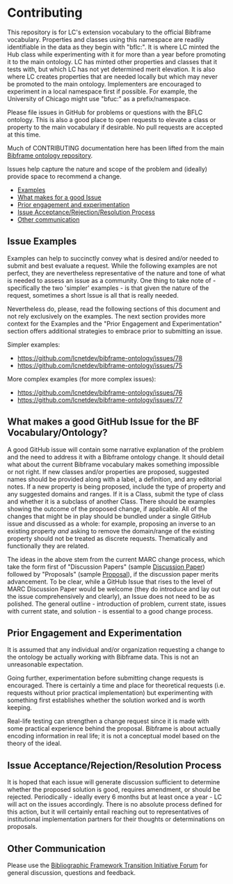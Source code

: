 # Contributing

This repository is for LC's extension vocabulary to the official Bibframe vocabulary.
Properties and classes using this namespace are readily identifiable in the data as they begin with "bflc:".  It 
is where LC minted the Hub class while experimenting with it for more than a year before 
promoting it to the main ontology.  LC has minted other properties and classes that it tests with, 
but which LC has not yet determined merit elevation.  It is also where LC creates properties that are 
needed locally but which may never be promoted to the main ontology. Implementers are encouraged to
experiment in a local namespace first if possible.  For example, the University of Chicago might use 
"bfuc:" as a prefix/namespace.

Please file issues in GitHub for problems or questions with the BFLC ontology. This is also
a good place to open requests to elevate a class or property to the main vocabulary if 
desirable. No pull requests are accepted at this time.   

Much of CONTRIBUTING documentation here has been lifted from the main [Bibframe
ontology repository](https://github.com/lcnetdev/bibframe-ontology/).  

Issues help capture the nature and scope of the problem and (ideally) provide 
space to recommend a change.

- [Examples](#issue-examples)
- [What makes for a good Issue](#what-makes-a-good-github-issue-for-the-bf-vocabularyontology)
- [Prior engagement and experimentation](#prior-engagement-and-experimentation)
- [Issue Acceptance/Rejection/Resolution Process](#issue-acceptancerejectionresolution-process)
- [Other communication](#other-communication)

## Issue Examples

Examples can help to succinctly convey what is desired and/or needed to submit and 
best evaluate a request.  While the following examples are not perfect, they are nevertheless 
representative of the nature and tone of what is needed to assess an issue as a 
community.  One thing to take note of - specifically the two 'simpler' examples - 
is that given the nature of the request, sometimes
a short Issue is all that is really needed.

Nevertheless do, please, read the following sections of this document and not rely
exclusively on the examples.  The next section provides more context for the 
Examples and the "Prior Engagement and Experimentation" section offers 
additional strategies to embrace prior to submitting an issue.

Simpler examples:
- https://github.com/lcnetdev/bibframe-ontology/issues/78
- https://github.com/lcnetdev/bibframe-ontology/issues/75

More complex examples (for more complex issues):
- https://github.com/lcnetdev/bibframe-ontology/issues/76
- https://github.com/lcnetdev/bibframe-ontology/issues/77

## What makes a good GitHub Issue for the BF Vocabulary/Ontology?

A good GitHub issue will contain some narrative explanation of the problem and the 
need to address it with a Bibframe ontology change.  It should detail what about the 
current Bibframe vocabulary makes something impossible or not right.   If new classes 
and/or properties are proposed, suggested names should be provided along with a label, 
a definition, and any editorial notes.  If a new property is being proposed, include 
the type of property and any suggested domains and ranges.  If it is a Class, submit 
the type of class and whether it is a subclass of another Class. There should be examples 
showing the outcome of the proposed change, if applicable.   All of the changes that 
might be in play should be bundled under a single GitHub issue and discussed as a 
whole: for example, proposing an inverse to an existing property *and* asking to 
remove the domain/range of the existing property should not be treated as discrete 
requests. Thematically and functionally they are related. 

The ideas in the above stem from the current MARC change process, which take the form first of 
"Discussion Papers" (sample [Discussion Paper](https://www.loc.gov/marc/mac/2021/2021-dp09.html))
followed by "Proposals" (sample [Proposal](https://www.loc.gov/marc/mac/2021/2021-10.html)), 
if the discussion paper merits advancement. To be clear, while a GitHub Issue that 
rises to the level of MARC Discussion Paper would be welcome (they do introduce and lay out the issue 
comprehensively and clearly), an Issue does not need to be as polished. The general 
outline - introduction of problem, current state, issues with current state, and solution - 
is essential to a good change process.

## Prior Engagement and Experimentation

It is assumed that any individual and/or organization requesting a change to the ontology be 
actually working with Bibframe data.  This is not an unreasonable expectation. 

Going further, experimentation before submitting change requests is encouraged.  There 
is certainly a time and place for theoretical requests (i.e. requests without prior practical 
implementation) but experimenting with something first establishes whether the solution worked 
and is worth keeping.  

Real-life testing can strengthen a change request since it is made with some practical experience 
behind the proposal.  Bibframe is about actually encoding information in real life; it is not a 
conceptual model based on the theory of the ideal.  

## Issue Acceptance/Rejection/Resolution Process

It is hoped that each issue will generate discussion sufficient to determine whether the proposed 
solution is good, requires amendment, or should be rejected.  Periodically - ideally every 6 months but 
at least once a year - LC will act on the issues accordingly.  There is no absolute process defined
for this action, but it will certainly entail reaching out to representatives of institutional implementation
partners for their thoughts or determinations on proposals.

## Other Communication

Please use the [Bibliographic Framework Transition Initiative Forum](mailto:BIBFRAME@LISTSERV.LOC.GOV) 
for general discussion, questions and feedback.  
